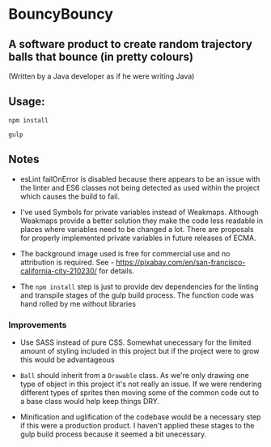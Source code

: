 # BouncyBouncy

## A software product to create random trajectory balls that bounce (in pretty colours)
(Written by a Java developer as if he were writing Java)

## Usage:

`npm install`

`gulp`

## Notes

- esLint failOnError is disabled because there appears to be an issue with the linter
and ES6 classes not being detected as used within the project which causes the build to fail.

- I've used Symbols for private variables instead of Weakmaps. Although Weakmaps provide a better
solution they make the code less readable in places where variables need to be changed a lot. 
There are proposals for properly implemented private variables in future releases of ECMA.

- The background image used is free for commercial use and no attribution is required. 
See - https://pixabay.com/en/san-francisco-california-city-210230/ for details.

- The `npm install` step is just to provide dev dependencies for the linting and transpile 
stages of the gulp build process. The function code was hand rolled by me without libraries

### Improvements

- Use SASS instead of pure CSS. Somewhat unecessary for the limited amount of styling included in
this project but if the project were to grow this would be advantageous

- `Ball` should inherit from a `Drawable` class. As we're only drawing one type of object in this
project it's not really an issue. If we were rendering different types of sprites then moving
some of the common code out to a base class would help keep things DRY.

- Minification and uglification of the codebase would be a necessary step if this were a production
product. I haven't applied these stages to the gulp build process because it seemed a bit unecessary.
